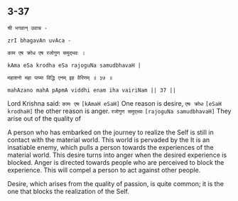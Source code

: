 ## 3-37


```shloka-sa
श्री भगवान् उवाच -
```
```shloka-sa-hk
zrI bhagavAn uvAca -
```
```shloka-sa
काम एष क्रोध एष रजोगुण समुद्भवः ।
```
```shloka-sa-hk
kAma eSa krodha eSa rajoguNa samudbhavaH |
```
```shloka-sa
महाशनो महा पाप्मा विद्धि एनम् इह वैरिणम् ॥ ३७ ॥
```
```shloka-sa-hk
mahAzano mahA pApmA viddhi enam iha vairiNam || 37 ||
```

Lord Krishna said: `कामः एषः` `[kAmaH eSaH]` One reason is desire, `एषः क्रोधः` `[eSaH krodhaH]` the other reason is anger. `रजोगुण समुद्भवः` `[rajoguNa samudbhavaH]` They arise out of the quality of

A person who has embarked on the journey to realize the Self is still in contact with the material world. This world is pervaded by the 
It is an insatiable enemy, which pulls a person towards the experiences of the material world. This desire turns into anger when the desired experience is blocked. Anger is directed towards people who are perceived to block the experience. This will compel a person to act against other people. 



Desire, which arises from the quality of passion, is quite common; it is the one that blocks the realization of the Self.

